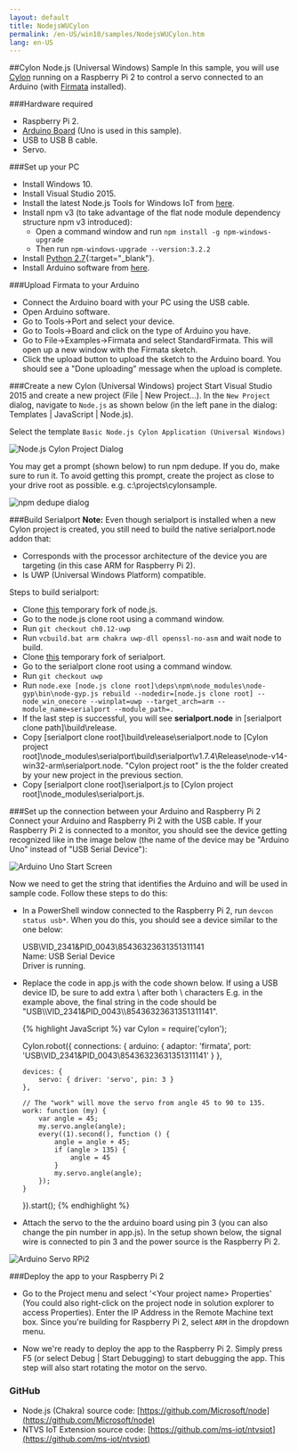 ```yaml
---
layout: default
title: NodejsWUCylon
permalink: /en-US/win10/samples/NodejsWUCylon.htm
lang: en-US
---
```


##Cylon Node.js (Universal Windows) Sample
In this sample, you will use [Cylon](https://www.npmjs.com/package/cylon) running on a Raspberry Pi 2 to control a servo connected to an Arduino (with [Firmata](https://www.npmjs.com/package/firmata) installed).

###Hardware required
* Raspberry Pi 2.
* [Arduino Board](https://www.arduino.cc/en/main/products) (Uno is used in this sample).
* USB to USB B cable.
* Servo.

###Set up your PC
* Install Windows 10.
* Install Visual Studio 2015.
* Install the latest Node.js Tools for Windows IoT from [here](https://github.com/ms-iot/ntvsiot/releases).
* Install npm v3 (to take advantage of the flat node module dependency structure npm v3 introduced):
  * Open a command window and run `npm install -g npm-windows-upgrade`
  * Then run `npm-windows-upgrade --version:3.2.2`
* Install [Python 2.7](https://www.python.org/downloads/){:target="_blank"}.
* Install Arduino software from [here](https://www.arduino.cc/en/Main/Software).


###Upload Firmata to your Arduino
* Connect the Arduino board with your PC using the USB cable.
* Open Arduino software.
* Go to Tools->Port and select your device.
* Go to Tools->Board and click on the type of Arduino you have.
* Go to File->Examples->Firmata and select StandardFirmata. This will open up a new window with the Firmata sketch.
* Click the upload button to upload the sketch to the Arduino board. You should see a "Done uploading" message when the upload is complete.


###Create a new Cylon (Universal Windows) project
Start Visual Studio 2015 and create a new project (File \| New Project...). In the `New Project` dialog, navigate to `Node.js` as shown below (in the left pane in the dialog: Templates \| JavaScript \| Node.js).

Select the template `Basic Node.js Cylon Application (Universal Windows)`

![Node.js Cylon Project Dialog]({{site.baseurl}}/images/Nodejs/nodejswucylon-newprojectdialog.png)

You may get a prompt (shown below) to run npm dedupe. If you do, make sure to run it. To avoid getting this prompt, create the project as close to your drive root as possible. e.g. c:\projects\cylonsample.

![npm dedupe dialog]({{site.baseurl}}/images/Nodejs/npm-dedupe-dialog.PNG)


###Build Serialport
**Note:** Even though serialport is installed when a new Cylon project is created, you still need to build the native serialport.node addon that:

* Corresponds with the processor architecture of the device you are targeting (in this case ARM for Raspberry Pi 2).
* Is UWP (Universal Windows Platform) compatible.

Steps to build serialport:

* Clone [this](https://github.com/Microsoft/node) temporary fork of node.js.
* Go to the node.js clone root using a command window.
* Run `git checkout ch0.12-uwp`
* Run `vcbuild.bat arm chakra uwp-dll openssl-no-asm` and wait node to build.
* Clone [this](https://github.com/munyirik/node-serialport) temporary fork of serialport.
* Go to the serialport clone root using a command window.
* Run `git checkout uwp`
* Run `node.exe [node.js clone root]\deps\npm\node_modules\node-gyp\bin\node-gyp.js rebuild --nodedir=[node.js clone root] --node_win_onecore --winplat=uwp --target_arch=arm --module_name=serialport --module_path=.`
* If the last step is successful, you will see **serialport.node** in [serialport clone path]\build\release.
* Copy [serialport clone root]\build\release\serialport.node to [Cylon project root]\node_modules\serialport\build\serialport\v1.7.4\Release\node-v14-win32-arm\serialport.node. 
  "Cylon project root" is the the folder created by your new project in the previous section.
* Copy [serialport clone root]\serialport.js to [Cylon project root]\node_modules\serialport.js.



###Set up the connection between your Arduino and Raspberry Pi 2
Connect your Arduino and Raspberry Pi 2 with the USB cable. If your Raspberry Pi 2 is connected to a monitor, 
you should see the device getting recognized like in the image below (the name of the device may be "Arduino Uno" instead of "USB Serial Device"):

![Arduino Uno Start Screen]({{site.baseurl}}/images/Nodejs/arduino-uno-startscreen.png)

Now we need to get the string that identifies the Arduino and will be used in sample code. Follow these steps to do this:

* In a PowerShell window connected to the Raspberry Pi 2, run `devcon status usb*`. When you do this, you should see a device similar to the one below:

   USB\VID_2341&PID_0043\85436323631351311141  
   Name: USB Serial Device  
   Driver is running.
* Replace the code in app.js with the code shown below. If using a USB device ID, be sure to add extra \ after both \\ characters
  E.g. in the example above, the final string in the code should be "USB\\\VID_2341&PID_0043\\\85436323631351311141".
  
<UL>
{% highlight JavaScript %}
var Cylon = require('cylon');

Cylon.robot({
    connections: {
        arduino: { adaptor: 'firmata', port: 'USB\\VID_2341&PID_0043\\85436323631351311141' }
    },

    devices: {
        servo: { driver: 'servo', pin: 3 }
    },

    // The "work" will move the servo from angle 45 to 90 to 135.
    work: function (my) {
        var angle = 45;
        my.servo.angle(angle);
        every((1).second(), function () {
            angle = angle + 45;
            if (angle > 135) {
                angle = 45
            }
            my.servo.angle(angle);
        });
    }
}).start();
{% endhighlight %}
</UL>

* Attach the servo to the the arduino board using pin 3 (you can also change the pin number in app.js). In the setup shown below, the signal wire is connected to pin 3 and the power source is the Raspberry Pi 2.

![Arduino Servo RPi2]({{site.baseurl}}/images/Nodejs/arduino-servo-rpi2.png)


###Deploy the app to your Raspberry Pi 2
* Go to the Project menu and select '&lt;Your project name&gt; Properties' (You could also right-click on the project node in solution explorer to access Properties). Enter the IP Address in the Remote Machine text box. Since you're building for Raspberry Pi 2, select `ARM` in the dropdown menu.

* Now we're ready to deploy the app to the Raspberry Pi 2. Simply press F5 (or select Debug \| Start Debugging) to start debugging the app. This step will also start rotating the motor on the servo.


### GitHub
* Node.js (Chakra) source code: [https://github.com/Microsoft/node](https://github.com/Microsoft/node)
* NTVS IoT Extension source code: [https://github.com/ms-iot/ntvsiot](https://github.com/ms-iot/ntvsiot)
